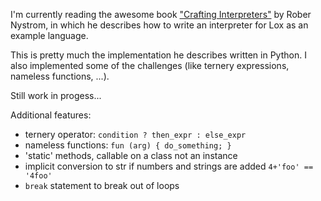 I'm currently reading the awesome book ["Crafting Interpreters"](https://craftinginterpreters.com/) by Rober Nystrom, in which he describes how to write an interpreter for Lox as an example language.

This is pretty much the implementation he describes written in Python.
I also implemented some of the challenges (like ternery expressions, nameless functions, ...).

Still work in progess...

Additional features:
- ternery operator:
  `condition ? then_expr : else_expr`
- nameless functions:
  `fun (arg) { do_something; }`
- 'static' methods, callable on a class not an instance
- implicit conversion to str if numbers and strings are added
  `4+'foo' == '4foo'`
- `break` statement to break out of loops
